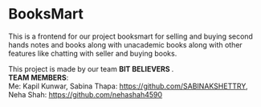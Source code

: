 # BooksMart
This is a frontend for our project booksmart for selling and buying second hands notes and books along with unacademic books along with other features like chatting with seller and buying books. 

This project is made by our team <b>BIT BELIEVERS </b>. </br>
<b>TEAM MEMBERS</b>:  </br>    Me: Kapil Kunwar, Sabina Thapa: https://github.com/SABINAKSHETTRY, Neha Shah: https://github.com/nehashah4590
